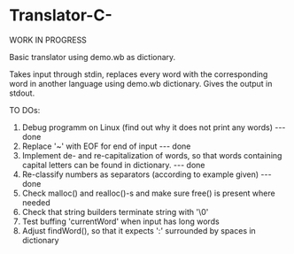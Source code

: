 # Translator-C-

WORK IN PROGRESS

Basic translator using demo.wb as dictionary. 

Takes input through stdin, replaces every word with the corresponding word in another language using demo.wb dictionary.
Gives the output in stdout.

TO DOs:
1. Debug programm on Linux (find out why it does not print any words) --- done
2. Replace '~' with EOF for end of input --- done
3. Implement de- and re-capitalization of words, so that words containing capital letters can be found in dictionary. --- done
4. Re-classify numbers as separators (according to example given) --- done
5. Check malloc() and realloc()-s and make sure free() is present where needed
6. Check that string builders terminate string with '\0'
7. Test buffing 'currentWord' when input has long words
8. Adjust findWord(), so that it expects ':' surrounded by spaces in dictionary 
